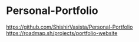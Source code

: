 # Personal-Portfolio
https://github.com/ShishirVasista/Personal-Portfolio
https://roadmap.sh/projects/portfolio-website
